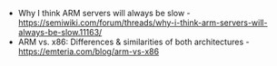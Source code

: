 * Why I think ARM servers will always be slow - https://semiwiki.com/forum/threads/why-i-think-arm-servers-will-always-be-slow.11163/
* ARM vs. x86: Differences & similarities of both architectures - https://emteria.com/blog/arm-vs-x86
